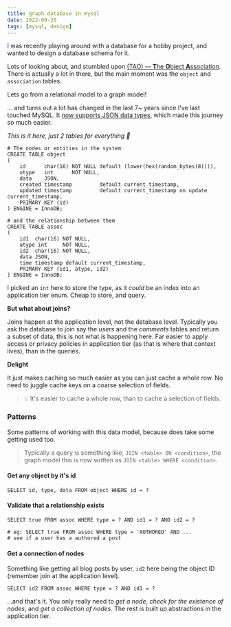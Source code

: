 ```yaml
---
title: graph database in mysql
date: 2022-09-20
tags: [mysql, design]
---
```


I was recently playing around with a database for a hobby project, and wanted to design a database schema for it.

Lots of looking about, and stumbled upon
[(TAO) — **T**he **O**bject **A**ssociation](https://cs.uwaterloo.ca/~brecht/courses/854-Emerging-2014/readings/data-store/tao-facebook-distributed-datastore-atc-2013.pdf).
There is actually a lot in there, but the main moment was the `object` and `association` tables.

Lets go from a relational model to a graph model!

... and turns out a lot has changed in the last 7~ years since I've last touched MySQL. It
[now supports JSON data types](https://dev.mysql.com/doc/refman/5.7/en/json.html), which made this journey so much
easier.

_This is it here, just 2 tables for everything 🎉_

```mysql
# The nodes or entities in the system
CREATE TABLE object
(
    id      char(16) NOT NULL default (lower(hex(random_bytes(8)))),
    otype   int      NOT NULL,
    data    JSON,
    created timestamp         default current_timestamp,
    updated timestamp         default current_timestamp on update current_timestamp,
    PRIMARY KEY (id)
) ENGINE = InnoDB;

# and the relationship between them
CREATE TABLE assoc
(
    id1  char(16) NOT NULL,
    atype int     NOT NULL,
    id2  char(16) NOT NULL,
    data JSON,
    time timestamp default current_timestamp,
    PRIMARY KEY (id1, atype, id2)
) ENGINE = InnoDB;
```

I picked an `int` here to store the type, as it _could_ be an index into an application tier enum. Cheap to store, and
query.

**But what about joins?**

Joins happen at the application level, not the database level. Typically you ask the database to join say the _users_
and the _comments_ tables and return a subset of data, this is not what is happening here. Far easier to apply access or
privacy policies in application tier (as that is where that context lives), than in the queries.

**Delight**

It just makes caching so much easier as you can just cache a whole row. No need to juggle cache keys on a coarse
selection of fields.

> 💡 It's easier to cache a whole row, than to cache a selection of fields.

### Patterns

Some patterns of working with this data model, because does take some getting used too.

> Typically a query is something like; `JOIN <table> ON <condition>`, the graph model this is now written as
> `JOIN <table> WHERE <condition>`.

#### Get any object by it's id

```mysql
SELECT id, type, data FROM object WHERE id = ?
```

#### Validate that a relationship exists

```mysql
SELECT true FROM assoc WHERE type = ? AND id1 = ? AND id2 = ?

# eg: SELECT true FROM assoc WHERE type = 'AUTHORED' AND ...
# see if a user has a authored a post
```

#### Get a connection of nodes

Something like getting all blog posts by user, `id2` here being the object ID (remember join at the application level).

```mysql
SELECT id2 FROM assoc WHERE type = ? AND id1 = ?
```

...and that's it. You only really need to _get a node_, _check for the existence of nodes_, and _get a collection of
nodes_. The rest is built up abstractions in the application tier.
